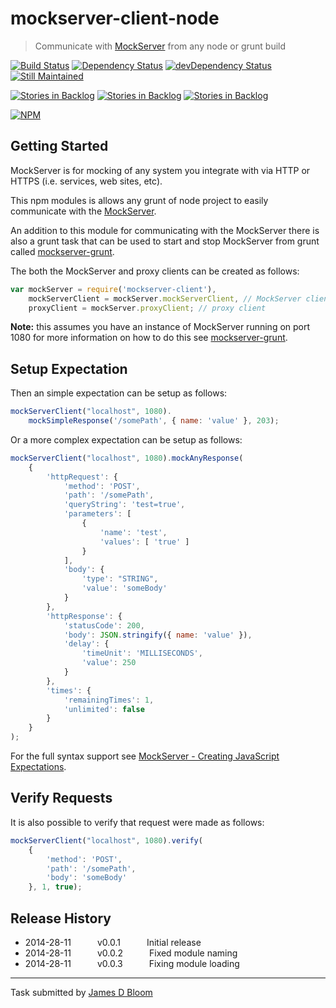 # mockserver-client-node 

> Communicate with [MockServer](http://mock-server.com/) from any node or grunt build

[![Build Status](https://drone.io/github.com/jamesdbloom/mockserver-client-node/status.png)](https://drone.io/github.com/jamesdbloom/mockserver-client-node/latest) [![Dependency Status](https://david-dm.org/jamesdbloom/mockserver-client.png)](https://david-dm.org/jamesdbloom/mockserver-client) [![devDependency Status](https://david-dm.org/jamesdbloom/mockserver-client/dev-status.png)](https://david-dm.org/jamesdbloom/mockserver-client#info=devDependencies)
[![Still Maintained](http://stillmaintained.com/jamesdbloom/mockserver.png)](http://stillmaintained.com/jamesdbloom/mockserver) 


[![Stories in Backlog](https://badge.waffle.io/jamesdbloom/mockserver.png?label=proposal&title=Proposals)](https://waffle.io/jamesdbloom/mockserver) [![Stories in Backlog](https://badge.waffle.io/jamesdbloom/mockserver.png?label=ready&title=Ready)](https://waffle.io/jamesdbloom/mockserver) [![Stories in Backlog](https://badge.waffle.io/jamesdbloom/mockserver.png?label=in%20progress&title=In%20Progress)](https://waffle.io/jamesdbloom/mockserver)


[![NPM](https://nodei.co/npm/mockserver-client.png?downloads=true&stars=true)](https://nodei.co/npm/mockserver-client/)

## Getting Started

MockServer is for mocking of any system you integrate with via HTTP or HTTPS (i.e. services, web sites, etc).

This npm modules is allows any grunt of node project to easily communicate with the [MockServer](http://mock-server.com/).

An addition to this module for communicating with the MockServer there is also a grunt task that can be used to start and stop MockServer from grunt called [mockserver-grunt](https://www.npmjs.org/package/mockserver-grunt).

The both the MockServer and proxy clients can be created as follows:

```js
var mockServer = require('mockserver-client'),
    mockServerClient = mockServer.mockServerClient, // MockServer client
    proxyClient = mockServer.proxyClient; // proxy client
```
**Note:** this assumes you have an instance of MockServer running on port 1080 for more information on how to do this see [mockserver-grunt](https://www.npmjs.org/package/mockserver-grunt).

## Setup Expectation

Then an simple expectation can be setup as follows:

```js
mockServerClient("localhost", 1080).
    mockSimpleResponse('/somePath', { name: 'value' }, 203);
```

Or a more complex expectation can be setup as follows:

```js
mockServerClient("localhost", 1080).mockAnyResponse(
    {
        'httpRequest': {
            'method': 'POST',
            'path': '/somePath',
            'queryString': 'test=true',
            'parameters': [
                {
                    'name': 'test',
                    'values': [ 'true' ]
                }
            ],
            'body': {
                'type': "STRING",
                'value': 'someBody'
            }
        },
        'httpResponse': {
            'statusCode': 200,
            'body': JSON.stringify({ name: 'value' }),
            'delay': {
                'timeUnit': 'MILLISECONDS',
                'value': 250
            }
        },
        'times': {
            'remainingTimes': 1,
            'unlimited': false
        }
    }
);
```

For the full syntax support see [MockServer - Creating JavaScript Expectations](http://mock-server.com/#create-expectations-javascript).

## Verify Requests

It is also possible to verify that request were made as follows:

```js
mockServerClient("localhost", 1080).verify(
    {
        'method': 'POST',
        'path': '/somePath',
        'body': 'someBody'
    }, 1, true);
```
## Release History
 * 2014-28-11   v0.0.1   Initial release
 * 2014-28-11   v0.0.2   Fixed module naming
 * 2014-28-11   v0.0.3   Fixing module loading

---

Task submitted by [James D Bloom](http://blog.jamesdbloom.com)